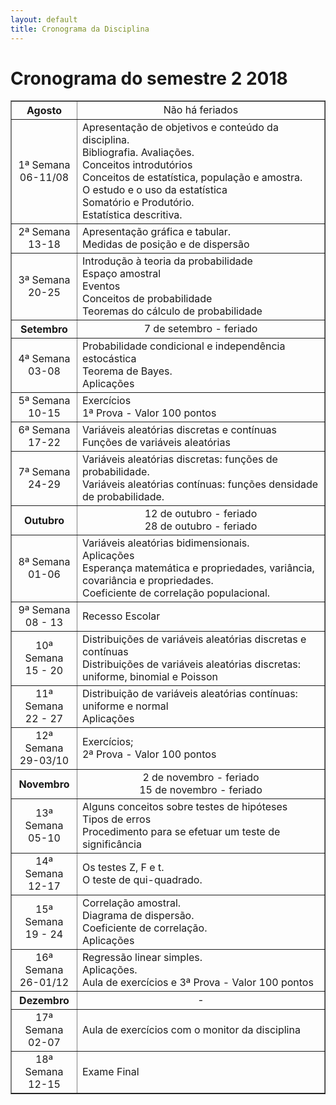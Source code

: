 ```yaml
---
layout: default
title: Cronograma da Disciplina
---
```


<h1 class="pageTitle">Cronograma do semestre 2 
2018</h1>

<DIV align="center"><CENTER>
<TABLE border="1" cellpadding="5" cellspacing="0">
<tr>
    <TH>Agosto</TH>
    <td valign="center" align="center">Não há feriados </td>
</tr>
<tr>
<td valign="center" align="center"> 1ª Semana<BR>
06-11/08<BR>
         </td>  
          <td valign="center" align="left">  Apresentação de objetivos e conteúdo da disciplina.<BR>
  Bibliografia. Avaliações.<BR>
	Conceitos introdutórios<BR>
	Conceitos de estatística, população e amostra.<BR>
	O estudo e o uso da estatística<BR>
	Somatório e Produtório.<BR>
	Estatística descritiva.<BR>
  </td>
  </tr>
 <tr>
<td valign="center" align="center"> 2ª Semana<BR>
13-18<BR>
</td>  
<td valign="center" align="left"> 	Apresentação gráfica e tabular.<BR>
	Medidas de posição e de dispersão<BR>
  </td>
  </tr>
<tr>
<td valign="center" align="center"> 3ª Semana<BR>
20-25<BR>
         </td>  
          <td valign="center" align="left"> 	Introdução à teoria da probabilidade<BR>
	Espaço amostral<BR>
	Eventos<BR>
	Conceitos de probabilidade<BR>
	Teoremas do cálculo de probabilidade<BR>
  </td>
  </tr>
<tr>
    <TH>Setembro</TH> 
    <td valign="center" align="center"> 7 de setembro - feriado </td>
</tr>
 <tr>
<td valign="center" align="center"> 4ª Semana<BR>
03-08<BR>
         </td>  
          <td valign="center" align="left"> 	Probabilidade condicional e independência estocástica<BR>
	Teorema de Bayes.<BR>
	Aplicações<BR>
  </td>
  </tr>
<tr>
<td valign="center" align="center"> 5ª Semana<BR>
10-15<BR>
         </td>  
          <td valign="center" align="left"> 	Exercícios<BR>
	1ª Prova - Valor 100 pontos <BR>
  </td>
  </tr>
<tr>
<td valign="center" align="center"> 6ª Semana<BR>
17-22<BR>
         </td>  
          <td valign="center" align="left"> Variáveis aleatórias discretas e contínuas<BR>
Funções de variáveis aleatórias <BR>
  </td>
  </tr>
<tr>
<td valign="center" align="center"> 7ª Semana<BR>
24-29<BR>
         </td>  
          <td valign="center" align="left"> Variáveis aleatórias discretas: funções de probabilidade.<BR>
Variáveis aleatórias contínuas: funções densidade de probabilidade. <BR>
  </td>
  </tr>
<tr>
    <TH>Outubro</TH>
    <td valign="center" align="center"> 12 de outubro - feriado<BR>
	28 de outubro - feriado <BR>
 </td>
</tr>
<tr>
<td valign="center" align="center"> 8ª Semana<BR>
01-06 <BR>
         </td>  
          <td valign="center" align="left">  Variáveis aleatórias bidimensionais.<BR>
	Aplicações<BR>
	Esperança matemática e propriedades, variância, covariância e propriedades.<BR>
	Coeficiente de correlação populacional.<BR>
  </td>
  </tr>
<tr>
<td valign="center" align="center"> 9ª Semana<BR>
08 - 13 <BR>
         </td>  
          <td valign="center" align="left"> Recesso Escolar
  </td>
  </tr>
<tr>
<td valign="center" align="center"> 10ª Semana<BR>
15 - 20<BR>
         </td>  
          <td valign="center" align="left"> 	Distribuições de variáveis aleatórias discretas e contínuas<BR>
	Distribuições de variáveis aleatórias discretas: uniforme, binomial e Poisson <BR>
  </td>
  </tr>
<tr>
<td valign="center" align="center"> 11ª Semana<BR>
22 - 27 <BR>
         </td>  
          <td valign="center" align="left"> 	Distribuição de variáveis aleatórias contínuas: uniforme e normal<BR>
	Aplicações <BR>
  </td>
  </tr>
<tr>
<td valign="center" align="center"> 12ª Semana<BR>
29-03/10<BR>
         </td>  
          <td valign="center" align="left"> 	Exercícios;<BR>
	2ª Prova - Valor 100 pontos <BR>
  </td>
  </tr>
    <TH>Novembro</TH>
    <td valign="center" align="center">2 de novembro - feriado<BR>
	15 de novembro - feriado <BR>
 </td>
</tr>    
<tr>
<td valign="center" align="center"> 13ª Semana<BR>
05-10 <BR>
         </td>  
          <td valign="center" align="left"> 	Alguns conceitos sobre testes de hipóteses<BR>
	Tipos de erros<BR>
	Procedimento para se efetuar um teste de significância<BR>
  </td>
  </tr>    
<tr>
<td valign="center" align="center"> 14ª Semana<BR>
12-17<BR>
         </td>  
          <td valign="center" align="left"> 	Os testes Z, F e t.<BR>
	O teste de qui-quadrado. <BR>
  </td>
  </tr>    
<tr>
<td valign="center" align="center"> 15ª Semana<BR>
19 - 24<BR>
         </td>  
          <td valign="center" align="left"> 	Correlação amostral.<BR>
	Diagrama de dispersão.<BR>
	Coeficiente de correlação.<BR>
	Aplicações <BR>
  </td>
  </tr>    
<tr>
<td valign="center" align="center"> 16ª Semana<BR>
26-01/12<BR>
         </td>  
          <td valign="center" align="left"> 	Regressão linear simples.<BR>
	Aplicações.<BR>
	Aula de exercícios e 3ª Prova - Valor 100 pontos<BR>
  </td>
  </tr>
<tr>
    <TH>Dezembro</TH>
    <td valign="center" align="center"> - </td>
</tr>
<tr>
<td valign="center" align="center"> 17ª Semana<BR>
02-07<BR>
         </td>  
          <td valign="center" align="left"> 	Aula de exercícios com o monitor da disciplina<BR>
  </td>
  </tr>
<tr>
<td valign="center" align="center"> 18ª Semana<BR>
12-15<BR>
         </td>  
          <td valign="center" align="left"> 	Exame Final
  </td>
  </tr>
</TABLE>
</CENTER></DIV>